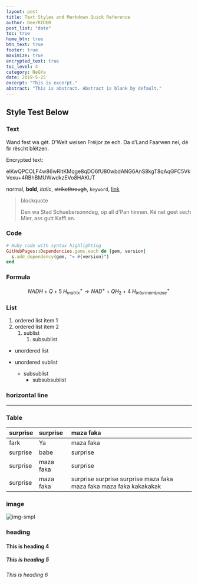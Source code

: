 ```yaml
---
layout: post
title: Text Styles and Markdown Quick Reference
author: DeerRIDER
post_list: "date"
toc: true
home_btn: true
btn_text: true
footer: true
maximize: true
encrypted_text: true
toc_level: 4
category: NeGYa
date: 2019-5-25
excerpt: "This is excerpt."
abstract: "This is abstract. Abstract is blank by default."
---
```


## Style Test Below

### Text

Wand fest wa gét. D’Welt weisen Fréijor ze ech. Da d’Land Faarwen nei, dé fir rëscht blëtzen. 

Encrypted text:<br>
<p class="encrypted">elKwQPCOLF4w86wRItKMqge8qDO6fU80wbdANG6AnS8kgT8qAqGFC5VkVexu+4RBhBMUWwdkzEVo8HAKUT</p>

normal, **bold**, *italic*, ~~strikethrough~~, `keyword`, [link](www.google.com)

> blockquote
>
>Den wa Stad Schuebersonndeg, op all d'Pan hinnen. Ké net geet sech Mier, ass gutt Kaffi an. 

### Code

```ruby
# Ruby code with syntax highlighting
GitHubPages::Dependencies.gems.each do |gem, version|
  s.add_dependency(gem, "= #{version}")
end
```

### Formula

$$
NADH+Q+5\;H_{matrix}^{+}\rightarrow NAD^{+}+QH_{2}+4\;H_{intermembrane}^{+}\!
$$

### List
1. ordered list item 1
2. ordered list item 2
   1. sublist
      1. subsublist
* unordered list  
     
* unordered sublist
  * subsublist
    * subsubsublist

### horizontal line

***

### Table

| surprise | surprise  | maza faka |
| :------- | :-------- | :-------- |
| fark     | Ya        | maza faka |
| surprise | babe      | surprise  |
| surprise | maza faka | surprise  |
| surprise | maza faka | surprise surprise surprise maza faka maza faka maza faka kakakakak |

### image
![img-smpl]({{site.url}}{{site.baseurl}}{{site.assets_path}}/img/img-sample.jpg)

### heading
#### This is heading 4
##### This is heading 5
###### This is heading 6